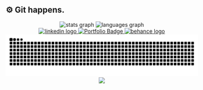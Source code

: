 <h2 align="left">⚙️ Git happens. </h2>
<!-- #fsdfsdfsdf -->
<div align="center">
  <img src="https://github-readme-stats.vercel.app/api?username=MhmdSalman18&hide_title=false&hide_rank=false&show_icons=true&include_all_commits=true&count_private=true&disable_animations=false&theme=dracula&locale=en&hide_border=false" height="150" alt="stats graph"  />
<!--   <img src="https://streak-stats.demolab.com?user=MhmdSalman18&locale=en&mode=daily&theme=dracula&hide_border=false&border_radius=5" height="150" alt="streak graph" />-->
  <img src="https://github-readme-stats.vercel.app/api/top-langs?username=MhmdSalman18&locale=en&hide_title=false&layout=compact&card_width=320&langs_count=5&theme=dracula&hide_border=false" height="150" alt="languages graph" /> 
</div>

<div align="center">
  <a href="https://www.linkedin.com/in/muhammed-salman-40177b225/" target="_blank">
    <img src="https://img.shields.io/static/v1?message=LinkedIn&logo=linkedin&label=&color=0077B5&logoColor=white&labelColor=&style=for-the-badge" height="35" alt="linkedin logo" />
  </a>
  <a href="https://muhammedsalman.framer.ai/" target="_blank">
   <img src="https://img.shields.io/static/v1?message=Portfolio&logo=internet-explorer&label=&color=FF8C00&logoColor=white&labelColor=&style=for-the-badge"  height="35" alt="Portfolio Badge">
  </a>
  <a href="https://www.behance.net/muhammedsalman18" target="_blank">
    <img src="https://img.shields.io/static/v1?message=Behance&logo=behance&label=&color=1769ff&logoColor=white&labelColor=&style=for-the-badge" height="35" alt="behance logo" />
  </a>
</div>

<img src="https://raw.githubusercontent.com/MhmdSalman18/MhmdSalman18/output/snake.svg" alt="Snake animation" />

<div align="center">
  <img src="https://profile-counter.glitch.me/MhmdSalman18/count.svg?" />
</div>
